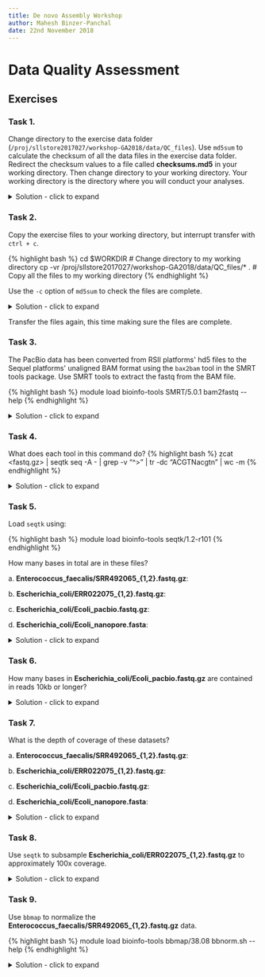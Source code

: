 ```yaml
---
title: De novo Assembly Workshop
author: Mahesh Binzer-Panchal
date: 22nd November 2018
---
```


# Data Quality Assessment

## Exercises

### Task 1.

Change directory to the exercise data folder (`/proj/sllstore2017027/workshop-GA2018/data/QC_files`). Use `md5sum` to calculate the checksum of all the data files in the exercise data folder. Redirect the checksum values to a file called **checksums.md5** in your working directory. Then change directory to your working directory. Your working directory is the directory where you will conduct your analyses.

<details>
<summary> Solution - click to expand </summary>
Simple solution:

{% highlight bash %}
# Change to exercise data directory
cd /proj/sllstore2017027/workshop-GA2018/data/QC_files
# Check contents of folder
ls -R
# Use the **relative** paths of the files with md5sum and redirect STDOUT to a file in your working directory
md5sum */* > "$WORKDIR/checksums.md5"
{% endhighlight %}

Advanced solution (this is a more generally applicable solution):

{% highlight bash %}
cd /proj/sllstore2017027/workshop-GA2018/data/QC_files
# Get the **relative** paths of the files and use md5sum. Redirect the output to a file and screen
find -type "f" -exec md5sum {} \; | tee $WORKDIR/checksums.md5 # redirected output
{% endhighlight %}

</details>

### Task 2.

Copy the exercise files to your working directory, but interrupt transfer with `ctrl + c`.

{% highlight bash %}
cd $WORKDIR # Change directory to my working directory
cp -vr /proj/sllstore2017027/workshop-GA2018/data/QC_files/* . # Copy all the files to my working directory
{% endhighlight %}

Use the `-c` option of `md5sum` to check the files are complete.

<details>
<summary> Solution - click to expand </summary>

{% highlight bash %}
md5sum -c checksums.md5
{% endhighlight %}

</details>

Transfer the files again, this time making sure the files are complete.

### Task 3.

The PacBio data has been converted from RSII platforms' hd5 files to the Sequel platforms' unaligned BAM format using
the `bax2bam` tool in the SMRT tools package. Use SMRT tools to extract the fastq from the BAM file.

{% highlight bash %}
module load bioinfo-tools SMRT/5.0.1
bam2fastq --help
{% endhighlight %}

<details>
<summary> Solution - click to expand </summary>

Only the subreads BAM file needs to be given as an argument. The scraps file contains poor quality sequence and adapters.

{% highlight bash %}
module load SMRT/5.0.1
bam2fastq -o Ecoli_pacbio Ecoli_pb.subreads.bam
{% endhighlight %}

</details>

### Task 4.

What does each tool in this command do?
{% highlight bash %}
zcat <fastq.gz> | seqtk seq -A - | grep -v “^>” | tr -dc “ACGTNacgtn” | wc -m
{% endhighlight %}

<details>
<summary> Solution - click to expand </summary>

{% highlight bash %}
zcat <fastq.gz >     # concatenates compressed files to one output stream
seqtk seq -A -       # seqtk is a toolkit for manipulating sequence data. The -A converts input to fasta output.
grep -v "^>"         # grep searches for lines beginning (^) with the string > and excludes them (-v).
tr -dc "ACGTNacgtn"  # tr translates characters from one set to another. The -dc deletes characters not in the "ACGTNacgtn" set.
wc -m                # wc is the word count tool. wc -m counts characters.
{% endhighlight %}

</details>

### Task 5.

Load `seqtk` using:

{% highlight bash %}
module load bioinfo-tools seqtk/1.2-r101
{% endhighlight %}

How many bases in total are in these files?

  a. **Enterococcus_faecalis/SRR492065_{1,2}.fastq.gz**:

  b. **Escherichia_coli/ERR022075_{1,2}.fastq.gz**:

  c. **Escherichia_coli/Ecoli_pacbio.fastq.gz**:

  d. **Escherichia_coli/Ecoli_nanopore.fasta**:

<details>
<summary> Solution - click to expand </summary>
<div markdown="1">

**Enterococcus_faecalis/SRR492065_{1,2}.fastq.gz**

{% highlight bash %}
zcat Enterococcus_faecalis/SRR492065_{1,2}.fastq.gz | seqtk seq -A - | grep -v "^>" | tr -dc "ACGTNacgtn" | wc -m
{% endhighlight %}

1070871200 (nucleotides)

**Escherichia_coli/ERR022075_{1,2}.fastq.gz**

{% highlight bash %}
zcat Escherichia_coli/ERR022075_{1,2}.fastq.gz | seqtk seq -A - | grep -v "^>" | tr -dc "ACGTNacgtn" | wc -m
{% endhighlight %}

4589460200 (nucleotides)

**Escherichia_coli/Ecoli_pacbio.fastq.gz**

{% highlight bash %}
zcat Escherichia_coli/Ecoli_pacbio.fastq.gz | seqtk seq -A - | grep -v "^>" | tr -dc "ACGTNacgtn" | wc -m
{% endhighlight %}

748508361 (nucleotides)

**Escherichia_coli/Ecoli_nanopore.fasta**

{% highlight bash %}
grep -v "^>" Escherichia_coli/Ecoli_nanopore.fasta | tr -dc "ACGTNacgtn" | wc -m
{% endhighlight %}

410782292 (nucleotides)

</div>
</details>

### Task 6.

How many bases in **Escherichia_coli/Ecoli_pacbio.fastq.gz** are contained in reads 10kb or longer?

<details>
<summary> Solution - click to expand </summary>
<div markdown="1">

The `-L <int>` option in `seqtk` drops sequences smaller than `<int>` bases.

{% highlight bash %}
zcat Escherichia_coli/Ecoli_pacbio.fastq.gz | seqtk seq -A -L 10000 - | grep -v "^>" | tr -dc "ACGTNacgtn" | wc -m
{% endhighlight %}

510546352 (nucleotides)

</div>
</details>

### Task 7.

What is the depth of coverage of these datasets?

a. **Enterococcus_faecalis/SRR492065_{1,2}.fastq.gz**:

b. **Escherichia_coli/ERR022075_{1,2}.fastq.gz**:

c. **Escherichia_coli/Ecoli_pacbio.fastq.gz**:

d. **Escherichia_coli/Ecoli_nanopore.fasta**:

<details>
<summary> Solution - click to expand </summary>
<div markdown="1">

**Enterococcus_faecalis/SRR492065_{1,2}.fastq.gz**

Searching for the Enterococcus faecalis genome size gives and approximate value of 3.22 Mb.

{% highlight bash %}
echo "1070871200 / 3220000" | bc -l
{% endhighlight %}

Approximately 332x depth of coverage

**Escherichia_coli/ERR022075_{1,2}.fastq.gz**

Searching for the Escherichia coli genome size gives and approximate value of 4.6 Mb.

{% highlight bash %}
echo "4589460200 / 4600000" | bc -l
{% endhighlight %}

Approximately 998x depth of coverage.

**Escherichia_coli/Ecoli_pacbio.fastq.gz**

{% highlight bash %}
echo "748508361 / 4600000" | bc -l
{% endhighlight %}

Approximately 163x depth of coverage.

**Escherichia_coli/Ecoli_nanopore.fasta**

{% highlight bash %}
echo "410782292 / 4600000" | bc -l
{% endhighlight %}

Approximately 89x depth of coverage.

</div>
</details>

### Task 8.

Use `seqtk` to subsample **Escherichia_coli/ERR022075_{1,2}.fastq.gz** to approximately 100x coverage.

<details>
<summary> Solution - click to expand </summary>

Since we want approximately 10% of the reads, we use a value of 0.1 as the fraction of reads to sample.

{% highlight bash %}
seqtk sample -s100 Escherichia_coli/ERR022075_1.fastq.gz 0.1 > Escherichia_coli/ERR022075_100x_1.fastq.gz
seqtk sample -s100 Escherichia_coli/ERR022075_2.fastq.gz 0.1 > Escherichia_coli/ERR022075_100x_2.fastq.gz
{% endhighlight %}

</details>


### Task 9.

Use `bbmap` to normalize the **Enterococcus_faecalis/SRR492065_{1,2}.fastq.gz** data.

{% highlight bash %}
module load bioinfo-tools bbmap/38.08
bbnorm.sh --help
{% endhighlight %}

<details>
<summary> Solution - click to expand </summary>

As coverage is relatively high, we aim for a target coverage of 100x.

{% highlight bash %}
bbnorm.sh in=Enterococcus_faecalis/SRR492065_1.fastq.gz in2=Enterococcus_faecalis/SRR492065_2.fastq.gz \
 out=Enterococcus_faecalis/SRR492065_normalized_1.fastq.gz out2=Enterococcus_faecalis/SRR492065_normalized_2.fastq.gz \
 target=100 min=5
{% endhighlight %}

</details>
